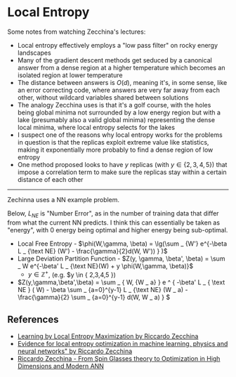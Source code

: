 Local Entropy
===

Some notes from watching Zecchina's lectures:

* Local entropy effectively employs a "low pass filter" on rocky energy landscapes
* Many of the gradient descent methods get seduced by a canonical answer from a dense
  region at a higher temperature which becomes an isolated region at lower temperature
* The distance between answers is $O(d)$, meaning it's, in some sense, like an error
  correcting code, where answers are very far away from each other, without wildcard
  variables shared between solutions
* The analogy Zecchina uses is that it's a golf course, with the holes being global
  minima not surrounded by a low energy region but with a lake (presumably also a valid
  global minima) representing the dense local minima, where local entropy selects
  for the lakes
* I suspect one of the reasons why local entropy works for the problems in question
  is that the replicas exploit extreme value like statistics, making it exponentially
  more probably to find a dense region of low entropy
* One method proposed looks to have $y$ replicas (with $y \in \{2,3,4,5\}$) that impose
  a correlation term to make sure the replicas stay within a certain distance of each other

---

Zechinna uses a NN example problem.

Below, $L _ {NE}$ is "Number Error", as in the number of training data
that differ from what the current NN predicts.
I think this can essentially be taken as "energy", with 0 energy being
optimal and higher energy being sub-optimal.

* Local Free Entropy - $\phi(W,\gamma, \beta) = \lg(\sum _ {W'} e^{-\beta L _ {\text NE}  (W') - \frac{\gamma}{2}d(W, W')) } )$
* Large Deviation Partition Function - $Z(y, \gamma, \beta', \beta) = \sum _ W e^{-\beta' L _ {\text NE}(W) + y \phi(W,\gamma, \beta)}$
  - $y \in \mathbb{Z}^+$, (e.g. $y \in \{ 2,3,4,5 \})
* $Z(y,\gamma,\beta',\beta) = \sum _ { W, \{W _ a\} } e ^ { -\beta' L _ { \text NE } ( W) - \beta \sum _ {a=0}^{y-1} L _ {\text NE} (W _ a) - \frac{\gamma}{2} \sum _ {a=0}^{y-1} d(W, W _ a) } $

References
---

* [Learning by Local Entropy Maximization by Riccardo Zecchina](https://www.youtube.com/watch?v=_QZmnQKjzaE)
* [Evidence for local entropy optimization in machine learning, physics and neural networks" by Riccardo Zecchina](https://www.youtube.com/watch?v=nD58NmDvCFo)
* [Riccardo Zecchina - From Spin Glasses theory to Optimization in High Dimensions and Modern ANN](https://www.youtube.com/watch?v=iKv-mNVTg8I)
